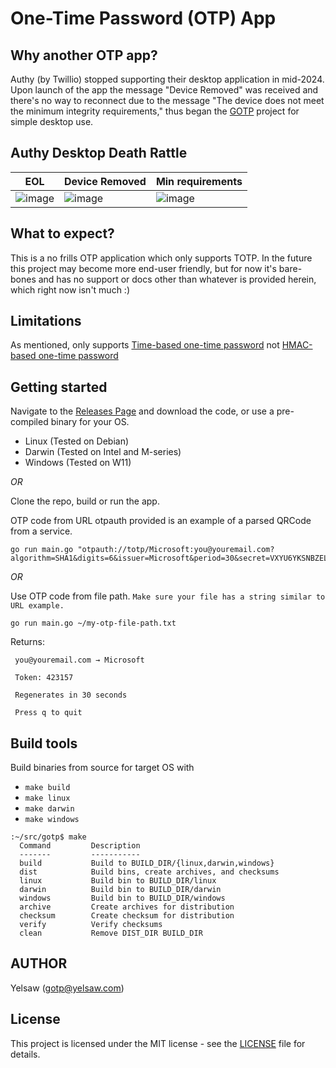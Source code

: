 # One-Time Password (OTP) App

## Why another OTP app?
Authy (by Twillio) stopped supporting their desktop application in mid-2024. Upon launch of the app the message "Device Removed" was received and there's no way to reconnect due to the message "The device does not meet the minimum integrity requirements," thus began the [GOTP](https://github.com/yelsaw/gotp) project for simple desktop use.

## Authy Desktop Death Rattle
|EOL |Device Removed | Min requirements |
|-|-|-|
|![image](https://github.com/user-attachments/assets/836ccd37-1ce5-4367-adc1-76840d2c8ada)|![image](https://github.com/user-attachments/assets/0afc6091-ef71-47c2-8ac2-3aa72352cd7f)|![image](https://github.com/user-attachments/assets/de45815f-fce7-491b-9de5-4df365c19ab1)|

## What to expect?
This is a no frills OTP application which only supports TOTP.
In the future this project may become more end-user friendly, but for now it's bare-bones and has no support or docs other than whatever is provided herein, which right now isn't much :)

## Limitations
As mentioned, only supports [Time-based one-time password](https://en.wikipedia.org/wiki/Time-based_one-time_password) not [HMAC-based one-time password](https://en.wikipedia.org/wiki/HMAC-based_one-time_password)

## Getting started

Navigate to the [Releases Page](https://github.com/yelsaw/gotp/releases) and download the code, or use a pre-compiled binary for your OS.
 - Linux (Tested on Debian)
 - Darwin (Tested on Intel and M-series)
 - Windows (Tested on W11)

*OR*


Clone the repo, build or run the app.

OTP code from URL
otpauth provided is an example of a parsed QRCode from a service.
```
go run main.go "otpauth://totp/Microsoft:you@youremail.com?algorithm=SHA1&digits=6&issuer=Microsoft&period=30&secret=VXYU6YKSNBZELU23"
```
*OR* 

Use OTP code from file path. `Make sure your file has a string similar to URL example.`
```
go run main.go ~/my-otp-file-path.txt
```

Returns:
```
 you@youremail.com → Microsoft

 Token: 423157

 Regenerates in 30 seconds

 Press q to quit

```

## Build tools

Build binaries from source for target OS with
 
 - `make build`
 - `make linux`
 - `make darwin`
 - `make windows`


```
:~/src/gotp$ make
  Command         Description
  -------         -----------
  build           Build to BUILD_DIR/{linux,darwin,windows}
  dist            Build bins, create archives, and checksums
  linux           Build bin to BUILD_DIR/linux
  darwin          Build bin to BUILD_DIR/darwin
  windows         Build bin to BUILD_DIR/windows
  archive         Create archives for distribution
  checksum        Create checksum for distribution
  verify          Verify checksums
  clean           Remove DIST_DIR BUILD_DIR
```

## AUTHOR

Yelsaw (gotp@yelsaw.com)

## License

This project is licensed under the MIT license - see the [LICENSE](https://github.com/yelsaw/gotp/blob/main/LICENSE) file for details.
